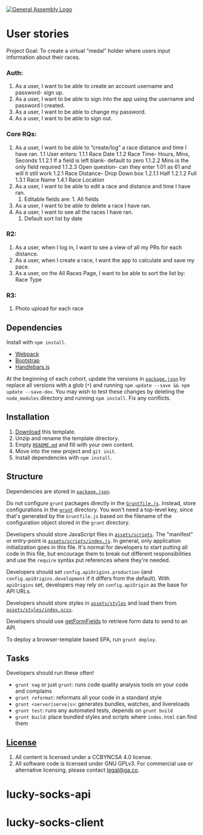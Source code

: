 [![General Assembly Logo](https://camo.githubusercontent.com/1a91b05b8f4d44b5bbfb83abac2b0996d8e26c92/687474703a2f2f692e696d6775722e636f6d2f6b6538555354712e706e67)](https://generalassemb.ly/education/web-development-immersive)

# User stories
Project Goal: To create a virtual “medal” holder where users input information about their races.


### Auth:
1. As a user, I want to be able to create an account username and password- sign up.
1. As a user, I want to be able to sign into the app using the username and password I created.
1. As a user, I want to be able to change my password.
1. As a user, I want to be able to sign out.

### Core RQs:
1. As a user, I want to be able to “create/log” a race distance and time I have ran.
  1.1 User enters:
    1.1.1 Race Date
    1.1.2 Race Time- Hours, Mins, Seconds
      1.1.2.1 If a field is left blank- default to zero
      1.1.2.2 Mins is the only field required
      1.1.2.3 Open question- can they enter 1:01 as 61 and will it still work
  	1.2.1 Race Distance- Drop Down box
	      1.2.1.1 Half
	      1.2.1.2 Full
    1.3.1 Race Name
	  1.4.1 Race Location
2. As a user, I want to be able to edit a race and distance and time I have ran.
	1. Editable fields are:
	        1. All fields
3. As a user, I want to be able to delete a race I have ran.
4. As a user, I want to see all the races I have ran.
	1. Default sort list by date


### R2:
1. As a user, when I log in, I want to see a view of all my PRs for each distance.
1. As a user, when I create a race, I want the app to calculate and save my pace.
1. As a user, on the All Races Page, I want to be able to sort the list by:
Race Type

### R3:
1. Photo upload for each race


## Dependencies

Install with `npm install`.

-   [Webpack](https://webpack.github.io)
-   [Bootstrap](http://getbootstrap.com)
-   [Handlebars.js](http://handlebarsjs.com)

At the beginning of each cohort, update the versions in
[`package.json`](package.json) by replace all versions with a glob (`*`) and
running `npm update --save && npm update --save-dev`. You may wish to test these
changes by deleting the `node_modules` directory and running `npm install`.
Fix any conflicts.

## Installation

1.  [Download](../../archive/master.zip) this template.
1.  Unzip and rename the template directory.
1.  Empty [`README.md`](README.md) and fill with your own content.
1.  Move into the new project and `git init`.
1.  Install dependencies with `npm install`.

## Structure

Dependencies are stored in [`package.json`](package.json).

Do not configure `grunt` packages directly in the
[`Gruntfile.js`](Gruntfile.js). Instead, store configurations in the
[`grunt`](grunt) directory. You won't need a top-level key, since that's
generated by the `Gruntfile.js` based on the filename of the configuration
object stored in the `grunt` directory.

Developers should store JavaScript files in [`assets/scripts`](assets/scripts).
The "manifest" or entry-point is
[`assets/scripts/index.js`](assets/scripts/index.js). In general, only
application initialization goes in this file. It's normal for developers to
start putting all code in this file, but encourage them to break out different
responsibilities and use the `require` syntax put references where they're
needed.

Developers should set `config.apiOrigins.production` (and
`config.apiOrigins.development` if it differs from the default).  With
`apiOrigins` set, developers may rely on `config.apiOrigin` as the base for API
URLs.

Developers should store styles in [`assets/styles`](assets/styles) and load them
from [`assets/styles/index.scss`](assets/styles/index.scss).

Developers should use [getFormFields](forms.md) to retrieve form data to send to
an API.

To deploy a browser-template based SPA, run `grunt deploy`.

## Tasks

Developers should run these often!

-   `grunt nag` or just `grunt`: runs code quality analysis tools on your code
    and complains
-   `grunt reformat`: reformats all your code in a standard style
-   `grunt <server|serve|s>`: generates bundles, watches, and livereloads
-   `grunt test`: runs any automated tests, depends on `grunt build`
-   `grunt build`: place bundled styles and scripts where `index.html` can find
    them

## [License](LICENSE)

1.  All content is licensed under a CC­BY­NC­SA 4.0 license.
1.  All software code is licensed under GNU GPLv3. For commercial use or
    alternative licensing, please contact legal@ga.co.
# lucky-socks-api
# lucky-socks-client
